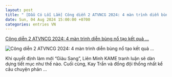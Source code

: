 ```yaml
---
layout: post
title: " [Dẫu Có Lỗi Lầm] Công diễn 2 ATVNCG 2024: 4 màn trình diễn bùng nổ tạo kết quả ..."
date: Sun, 04 Aug 2024 15:00:00 +0700
categories: entries VN
---
```

[Công diễn 2 ATVNCG 2024: 4 màn trình diễn bùng nổ tạo kết quả ...](https://nongthonviet.com.vn/cong-dien-2-atvncg-2024-4-man-trinh-dien-bung-no-tao-ket-qua-kich-tinh.ngn)

![Công diễn 2 ATVNCG 2024: 4 màn trình diễn bùng nổ tạo kết quả ...](https://api.nongthonviet.com.vn/media/2024/08/04/66af30904ca353526616b529_240804-cong-dien-2-phan01-04.jpg)

Khi quyết định làm mới “Giàu Sang”, Liên Minh KAME tranh luận sẽ dàn dựng tiết mục như thế nào. Cuối cùng, Kay Trần và đồng đội thống nhất kể câu chuyện phản ...

